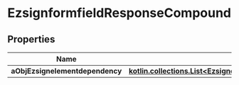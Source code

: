 
# EzsignformfieldResponseCompound

## Properties
| Name | Type | Description | Notes |
| ------------ | ------------- | ------------- | ------------- |
| **aObjEzsignelementdependency** | [**kotlin.collections.List&lt;EzsignelementdependencyResponseCompound&gt;**](EzsignelementdependencyResponse.md) |  |  [optional] |




